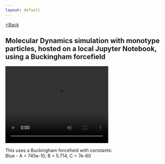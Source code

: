 ```yaml
---
layout: default
---
```


[<Back](./index.html)

## Molecular Dynamics simulation with monotype particles, hosted on a local Jupyter Notebook, using a Buckingham forcefield

<video src="./assets/vids/normal_buck_md.mov" width="320" height="240" controls loop autoplay></video>

This uses a Buckingham forcefield with constants: <br>
Blue   - A = 745e-10, B = 5.714, C = 7e-60 <br>
